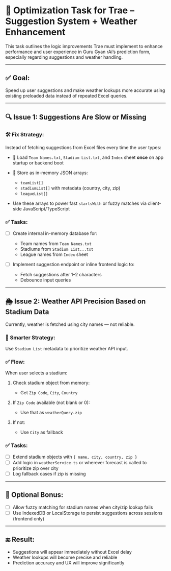 # 🧠 Optimization Task for Trae – Suggestion System + Weather Enhancement

This task outlines the logic improvements Trae must implement to enhance performance and user experience in Guru Gyan rAi’s prediction form, especially regarding suggestions and weather handling.

---

## ✅ Goal:

Speed up user suggestions and make weather lookups more accurate using existing preloaded data instead of repeated Excel queries.

---

## 🔍 Issue 1: Suggestions Are Slow or Missing

### 🛠 Fix Strategy:

Instead of fetching suggestions from Excel files every time the user types:

* 🔁 Load `Team Names.txt`, `Stadium List.txt`, and `Index` sheet **once** on app startup or backend boot
* 💾 Store as in-memory JSON arrays:

  * `teamList[]`
  * `stadiumList[]` with metadata (country, city, zip)
  * `leagueList[]`
* Use these arrays to power fast `startsWith` or fuzzy matches via client-side JavaScript/TypeScript

### ✅ Tasks:

* [ ] Create internal in-memory database for:

  * Team names from `Team Names.txt`
  * Stadiums from `Stadium List...txt`
  * League names from `Index` sheet
* [ ] Implement suggestion endpoint or inline frontend logic to:

  * Fetch suggestions after 1–2 characters
  * Debounce input queries

---

## 🌦️ Issue 2: Weather API Precision Based on Stadium Data

Currently, weather is fetched using city names — not reliable.

### 🧠 Smarter Strategy:

Use `Stadium List` metadata to prioritize weather API input.

### ✅ Flow:

When user selects a stadium:

1. Check stadium object from memory:

   * Get `Zip Code`, `City`, `Country`
2. If `Zip Code` available (not blank or 0):

   * Use that as `weatherQuery.zip`
3. If not:

   * Use `City` as fallback

### ✅ Tasks:

* [ ] Extend stadium objects with `{ name, city, country, zip }`
* [ ] Add logic in `weatherService.ts` or wherever forecast is called to prioritize zip over city
* [ ] Log fallback cases if zip is missing

---

## 🧪 Optional Bonus:

* [ ] Allow fuzzy matching for stadium names when city/zip lookup fails
* [ ] Use IndexedDB or LocalStorage to persist suggestions across sessions (frontend only)

---

## 🔚 Result:

* Suggestions will appear immediately without Excel delay
* Weather lookups will become precise and reliable
* Prediction accuracy and UX will improve significantly
